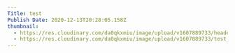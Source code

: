 ```yaml
---
Title: test
Publish Date: 2020-12-13T20:28:05.158Z
thumbnail:
  - https://res.cloudinary.com/da0qkxmiu/image/upload/v1607889733/header_ioiy2k.jpg
  - https://res.cloudinary.com/da0qkxmiu/image/upload/v1607889733/test_kupqxc.jpg
---
```

